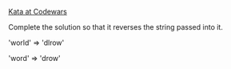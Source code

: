 [Kata at Codewars](https://www.codewars.com/kata/5168bb5dfe9a00b126000018/train/javascript/65d85e2ee3a87b000f76da2f)

Complete the solution so that it reverses the string passed into it.

'world' => 'dlrow'

'word' => 'drow'
